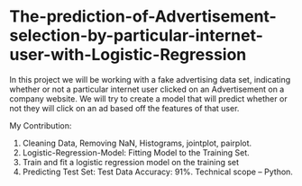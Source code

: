 # The-prediction-of-Advertisement-selection-by-particular-internet-user-with-Logistic-Regression
In this project we will be working with a fake advertising data set, indicating whether or not a particular internet user clicked on an Advertisement on a company website. We will try to create a model that will predict whether or not they will click on an ad based off the features of that user.

My Contribution:

1.  Cleaning Data, Removing NaN, Histograms, jointplot, pairplot.
2.  Logistic-Regression-Model: Fitting Model to the Training Set.
3.  Train and fit a logistic regression model on the training set
4.  Predicting Test Set: Test Data Accuracy: 91%. Technical scope – Python.
